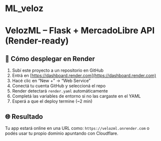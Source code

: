# ML_veloz


# VelozML – Flask + MercadoLibre API (Render-ready)

## 🚀 Cómo desplegar en Render

1. Subí este proyecto a un repositorio en GitHub
2. Entrá en [https://dashboard.render.com](https://dashboard.render.com)
3. Hacé clic en “New +” → “Web Service”
4. Conectá tu cuenta GitHub y seleccioná el repo
5. Render detectará `render.yaml` automáticamente
6. Completá las variables de entorno si no las cargaste en el YAML
7. Esperá a que el deploy termine (~2 min)

## 🌐 Resultado

Tu app estará online en una URL como:
`https://velozml.onrender.com`
o podés usar tu propio dominio apuntando con Cloudflare.

